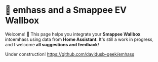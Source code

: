 # 🚗 emhass and a Smappee EV Wallbox

Welcome! 🎉 This page helps you integrate your **Smappee Wallbox** intoemhass using data from **Home Assistant**. It's still a work in progress, and I welcome **all suggestions and feedback**!

Under construction!
https://github.com/davidusb-geek/emhass
